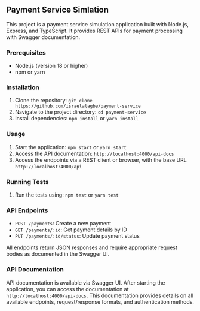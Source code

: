 ## Payment Service Simlation

This project is a payment service simulation application built with Node.js, Express, and TypeScript. It provides REST APIs for payment processing with Swagger documentation.

### Prerequisites

*   Node.js (version 18 or higher)
*   npm or yarn

### Installation

1.  Clone the repository: `git clone https://github.com/israelalagbe/payment-service`
2.  Navigate to the project directory: `cd payment-service`
3.  Install dependencies: `npm install` or `yarn install`

### Usage

1.  Start the application: `npm start` or `yarn start`
2.  Access the API documentation: `http://localhost:4000/api-docs`
3.  Access the endpoints via a REST client or browser, with the base URL `http://localhost:4000/api`

### Running Tests

1.  Run the tests using: `npm test` or `yarn test`

### API Endpoints

*   `POST /payments`: Create a new payment
*   `GET /payments/:id`: Get payment details by ID
*   `PUT /payments/:id/status`: Update payment status

All endpoints return JSON responses and require appropriate request bodies as documented in the Swagger UI.

### API Documentation

API documentation is available via Swagger UI. After starting the application, you can access the documentation at `http://localhost:4000/api-docs`. This documentation provides details on all available endpoints, request/response formats, and authentication methods.
